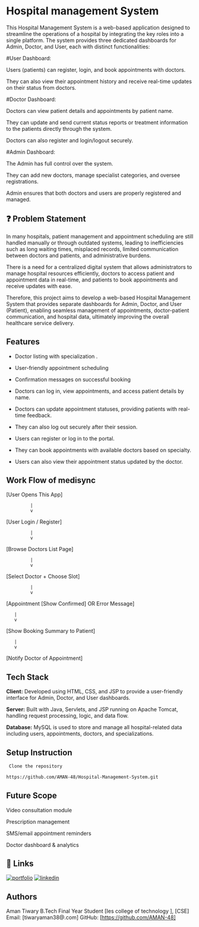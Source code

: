 # Hospital management System


This Hospital Management System is a web-based application designed to streamline the operations of a hospital by integrating the key roles into a single platform. The system provides three dedicated dashboards for Admin, Doctor, and User, each with distinct functionalities:

#User Dashboard:

Users (patients) can register, login, and book appointments with doctors.

They can also view their appointment history and receive real-time updates on their status from doctors.


#Doctor Dashboard:

Doctors can view patient details and appointments by patient name.

They can update and send current status reports or treatment information to the patients directly through the system.

Doctors can also register and login/logout securely.


#Admin Dashboard:

The Admin has full control over the system.

They can add new doctors, manage specialist categories, and oversee registrations.

Admin ensures that both doctors and users are properly registered and managed.



## ❓ Problem Statement

 In many hospitals, patient management and appointment scheduling are still handled manually or through outdated systems, leading to inefficiencies such as long waiting times, misplaced records, limited communication between doctors and patients, and administrative burdens.

There is a need for a centralized digital system that allows administrators to manage hospital resources efficiently, doctors to access patient and appointment data in real-time, and patients to book appointments and receive updates with ease.

Therefore, this project aims to develop a web-based Hospital Management System that provides separate dashboards for Admin, Doctor, and User (Patient), enabling seamless management of appointments, doctor-patient communication, and hospital data, ultimately improving the overall healthcare service delivery.


## Features

- Doctor listing with specialization .
- User-friendly appointment scheduling

- Confirmation messages on successful booking
- Doctors can log in, view appointments, and access patient details by name.

- Doctors can update appointment statuses, providing patients with real-time feedback.

- They can also log out securely after their session. 

- Users can register or log in to the portal.

- They can book appointments with available doctors based on specialty.

- Users can also view their appointment status updated by the doctor.
## Work Flow of medisync

[User Opens This  App]

             |
             v
   [User Login / Register]

             |
             v
   [Browse Doctors List Page]

             |
             v
 [Select Doctor + Choose Slot]

             |
             v

[Appointment     [Show
 Confirmed] OR   Error Message]
 
       |
       v
[Show Booking Summary to Patient]

       |
       v
 [Notify Doctor of Appointment]


## Tech Stack

**Client:**  Developed using HTML, CSS, and JSP to provide a user-friendly interface for Admin, Doctor, and User dashboards.

**Server:** Built with Java, Servlets, and JSP running on Apache Tomcat, handling request processing, logic, and data flow.

**Database:** MySQL is used to store and manage all hospital-related data including users, appointments, doctors, and specializations.






## Setup Instruction


```bash
 Clone the repository

https://github.com/AMAN-48/Hospital-Management-System.git

```
    

## Future Scope

Video consultation module

Prescription management

SMS/email appointment reminders

Doctor dashboard & analytics


## 🔗 Links
[![portfolio](https://img.shields.io/badge/my_portfolio-000?style=for-the-badge&logo=ko-fi&logoColor=white)](https://my-portfolio48.netlify.app/ )
[![linkedin](https://img.shields.io/badge/linkedin-0A66C2?style=for-the-badge&logo=linkedin&logoColor=white)](https://www.linkedin.com/in/aman-tiwary-ab4262271)

## Authors

Aman Tiwary
B.Tech Final Year Student
[Ies college of technology ], [CSE]
Email: [tiwaryaman38@.com]
GitHub: [https://github.com/AMAN-48]


